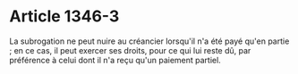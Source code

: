 # Article 1346-3

<p>La subrogation ne peut nuire au créancier lorsqu'il n'a été payé qu'en partie ; en ce cas, il peut exercer ses droits, pour ce qui lui reste dû, par préférence à celui dont il n'a reçu qu'un paiement partiel.</p>